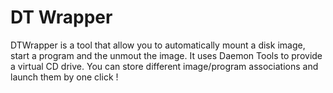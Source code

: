 # DT Wrapper
DTWrapper is a tool that allow you to automatically mount a disk image, start a program and the unmout the image.
It uses Daemon Tools to provide a virtual CD drive.
You can store different image/program associations and launch them by one click !

